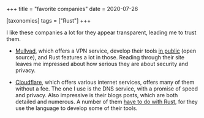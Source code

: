 +++
title = "favorite companies"
date = 2020-07-26

[taxonomies]
tags = ["Rust"]
+++

I like these companies a lot for they appear transparent,
leading me to trust them.

- [Mullvad], which offers a VPN service,
  develop their tools [in public] (open source),
  and Rust features a lot in those.
  Reading through their site leaves me impressed about how
  serious they are about security and privacy.

- [Cloudflare], which offers various internet services,
  offers many of them without a fee.
  The one I use is the DNS service, with a promise of speed and privacy.
  Also impressive is their blogs posts,
  which are both detailed and numerous.
  A number of them [have to do with Rust],
  for they use the language to develop some of their tools.

[Mullvad]: https://mullvad.net
[in public]: https://github.com/mullvad
[Cloudflare]: https://cloudflare.com
[have to do with Rust]: https://blog.cloudflare.com/tag/rust
